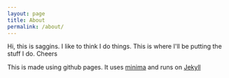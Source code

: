 ```yaml
---
layout: page
title: About
permalink: /about/
---
```


Hi, this is saggins. I like to think I do things. This is where I'll be putting the stuff I do.
Cheers

This is made using github pages. It uses [minima](https://github.com/jekyll/minima) and runs on [Jekyll](https://jekyllrb.com/)
